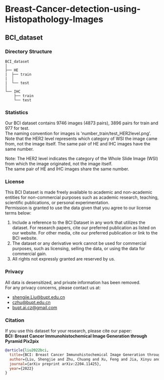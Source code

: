 # Breast-Cancer-detection-using-Histopathology-Images
## BCI_dataset

### Directory Structure

    BCI_dataset
    │
    ├── HE
    |  ├── train
    |  │ 
    |  └── test
    │
    └── IHC
        ├── train
        └── test
### Statistics

Our BCI dataset contains 9746 images (4873 pairs), 3896 pairs for train and 977 for test.  
The naming convention for images is 'number_train/test_HER2level.png'. Note that the HER2 level represents which category of WSI the image came from, not the image itself.
The same pair of HE and IHC images have the same number.  

Note: The HER2 level indicates the category of the Whole Slide Image (WSI) from which the image originated, not the image itself.  
The same pair of HE and IHC images share the same number.  

### License  

This BCI Dataset is made freely available to academic and non-academic entities for non-commercial purposes such as academic research, teaching, scientific publications, or personal experimentation.  
Permission is granted to use the data given that you agree to our license terms below:  

1. Include a reference to the BCI Dataset in any work that utilizes the dataset. For research papers, cite our preferred publication as listed on our website. For other media, cite our preferred publication or link to the BCI website.  
2. The dataset or any derivative work cannot be used for commercial purposes, such as licensing, selling the data, or using the data for commercial gain.  
3. All rights not expressly granted are reserved by us.  

### Privacy  

All data is desensitized, and private information has been removed.  
For any privacy concerns, please contact us at:  
- shengjie.Liu@bupt.edu.cn  
- czhu@bupt.edu.cn  
- bupt.ai.cz@gmail.com  

### Citation  

If you use this dataset for your research, please cite our paper:  
**BCI: Breast Cancer Immunohistochemical Image Generation through Pyramid Pix2pix**  

```bibtex
@article{liu2022bci,
  title={BCI: Breast Cancer Immunohistochemical Image Generation through Pyramid Pix2pix},
  author={Liu, Shengjie and Zhu, Chuang and Xu, Feng and Jia, Xinyu and Shi, Zhongyue and Jin, Mulan},
  journal={arXiv preprint arXiv:2204.11425},
  year={2022}
}
